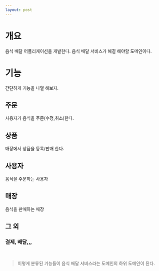 ```yaml
---
layout: post
---
```


# 개요
음식 배달 어플리케이션을 개발한다.
음식 배달 서비스가 해결 해야할 도메인이다.  

# 기능
간단하게 기능을 나열 해보자.  

## 주문
사용자가 음식을 주문(수정,취소)한다.  

## 상품
매장에서 상품을 등록/판매 한다.  

## 사용자
음식을 주문하는 사용자

## 매장
음식을 판매하는 매장  

## 그 외
### 결제, 배달,,,  

<br>  

> 이렇게 분류된 기능들이 음식 배달 서비스라는 도메인의 하위 도메인이 된다.